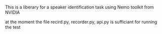 This is a liberary for a speaker identification task using Nemo toolkit from NVIDIA

at the moment the file recird.py, recorder.py, api.py is sufficiant for running the test